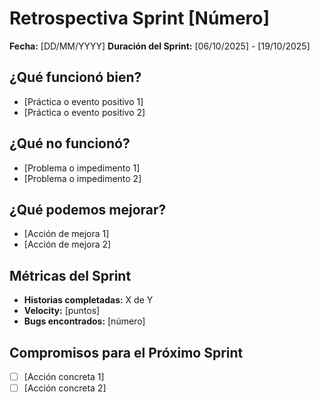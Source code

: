 # Retrospectiva Sprint [Número]

**Fecha:** [DD/MM/YYYY]
**Duración del Sprint:** [06/10/2025] - [19/10/2025]

## ¿Qué funcionó bien?
- [Práctica o evento positivo 1]
- [Práctica o evento positivo 2]

## ¿Qué no funcionó?
- [Problema o impedimento 1]
- [Problema o impedimento 2]

## ¿Qué podemos mejorar?
- [Acción de mejora 1]
- [Acción de mejora 2]

## Métricas del Sprint
- **Historias completadas:** X de Y
- **Velocity:** [puntos]
- **Bugs encontrados:** [número]

## Compromisos para el Próximo Sprint
- [ ] [Acción concreta 1]
- [ ] [Acción concreta 2]